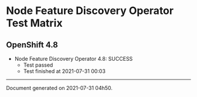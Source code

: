 
Node Feature Discovery Operator Test Matrix
===========================================

OpenShift 4.8
-------------


* Node Feature Discovery Operator 4.8: SUCCESS
  - Test passed
  - Test finished at 2021-07-31 00:03


---
Document generated on 2021-07-31 04h50.
